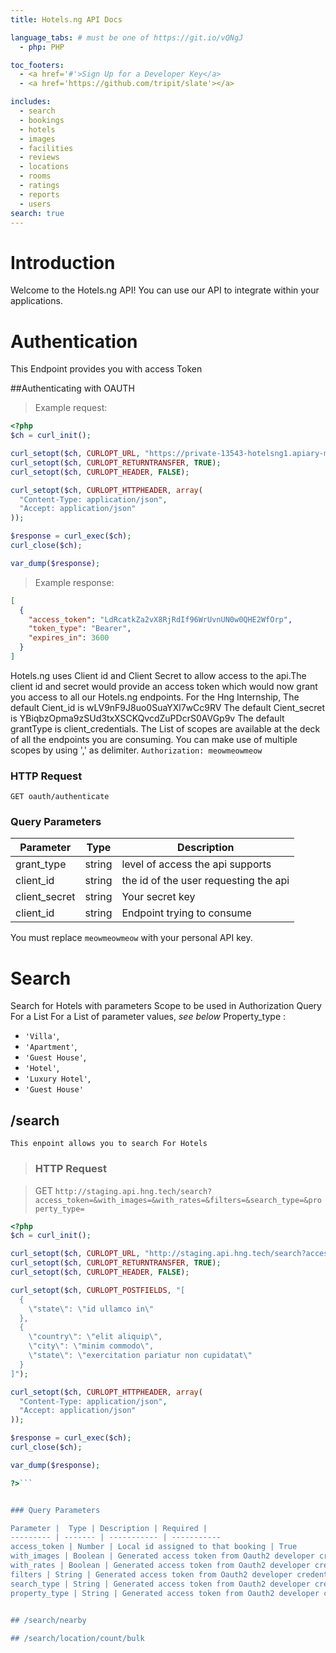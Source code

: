 ```yaml
---
title: Hotels.ng API Docs

language_tabs: # must be one of https://git.io/vQNgJ
  - php: PHP

toc_footers:
  - <a href='#'>Sign Up for a Developer Key</a>
  - <a href='https://github.com/tripit/slate'></a>

includes:
  - search
  - bookings
  - hotels
  - images
  - facilities
  - reviews
  - locations
  - rooms
  - ratings
  - reports
  - users
search: true
---
```


# Introduction

Welcome to the Hotels.ng API! You can use our API to integrate within your applications.

# Authentication

This Endpoint provides you with access Token

##Authenticating with OAUTH

> Example request:

```php
<?php
$ch = curl_init();

curl_setopt($ch, CURLOPT_URL, "https://private-13543-hotelsng1.apiary-mock.com/oauth/authenticate?grant_type=&client_id=&client_secret=&scope=");
curl_setopt($ch, CURLOPT_RETURNTRANSFER, TRUE);
curl_setopt($ch, CURLOPT_HEADER, FALSE);

curl_setopt($ch, CURLOPT_HTTPHEADER, array(
  "Content-Type: application/json",
  "Accept: application/json"
));

$response = curl_exec($ch);
curl_close($ch);

var_dump($response);
```

> Example response:

```json
[
  {
    "access_token": "LdRcatkZa2vX8RjRdIf96WrUvnUN0w0QHE2WfOrp",
    "token_type": "Bearer",
    "expires_in": 3600
  }
]
```


Hotels.ng uses Client id and Client Secret to allow access to the api.The client id and secret would provide an access token which would now grant you access to all our Hotels.ng endpoints. 
For the Hng Internship,
The default Cient_id is wLV9nF9J8uo0SuaYXl7wCc9RV
The default Cient_secret is YBiqbzOpma9zSUd3txXSCKQvcdZuPDcrS0AVGp9v 
The default grantType is client_credentials.
The List of scopes are available at the deck of all the endpoints you are consuming. 
You can make use of multiple scopes by using ',' as delimiter.
`Authorization: meowmeowmeow`

### HTTP Request

`GET oauth/authenticate`

### Query Parameters

Parameter | Type | Description
--------- | ------- | -----------
grant_type| string|level of access the api supports 
client_id | string |the id of the user requesting the api
client_secret | string |Your secret key
client_id | string |Endpoint trying to consume

<aside class="notice">
You must replace <code>meowmeowmeow</code> with your personal API key.
</aside>



# Search

Search for Hotels with parameters 
Scope to be used in Authorization 
Query For a List
For a List of parameter values, *see below*
Property_type : 
*	`'Villa'`, 
*	`'Apartment'`,
*	`'Guest House'`,
*	`'Hotel'`, 
*	`'Luxury Hotel'`, 
*	`'Guest House'`

## /search
	
	This enpoint allows you to search For Hotels

>###	 HTTP Request

>	GET `http://staging.api.hng.tech/search?access_token=&with_images=&with_rates=&filters=&search_type=&property_type=`

```php
<?php
$ch = curl_init();

curl_setopt($ch, CURLOPT_URL, "http://staging.api.hng.tech/search?access_token=&with_images=&with_rates=&filters=&search_type=&property_type=");
curl_setopt($ch, CURLOPT_RETURNTRANSFER, TRUE);
curl_setopt($ch, CURLOPT_HEADER, FALSE);

curl_setopt($ch, CURLOPT_POSTFIELDS, "[
  {
    \"state\": \"id ullamco in\"
  },
  {
    \"country\": \"elit aliquip\",
    \"city\": \"minim commodo\",
    \"state\": \"exercitation pariatur non cupidatat\"
  }
]");

curl_setopt($ch, CURLOPT_HTTPHEADER, array(
  "Content-Type: application/json",
  "Accept: application/json"
));

$response = curl_exec($ch);
curl_close($ch);

var_dump($response);

?>```


### Query Parameters

Parameter |  Type | Description | Required |
--------- | ------- | ----------- | -----------
access_token | Number | Local id assigned to that booking | True
with_images | Boolean | Generated access token from Oauth2 developer credentials | False
with_rates | Boolean | Generated access token from Oauth2 developer credentials | False
filters | String | Generated access token from Oauth2 developer credentials | False
search_type | String | Generated access token from Oauth2 developer credentials | False
property_type | String | Generated access token from Oauth2 developer credentials | False

 
## /search/nearby

## /search/location/count/bulk
